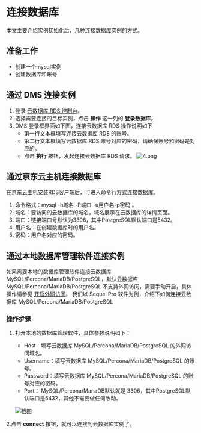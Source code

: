 # 连接数据库
本文主要介绍实例初始化后，几种连接数据库实例的方式。

## 准备工作
* 创建一个mysql实例
* 创建数据库和账号

## 通过 DMS 连接实例
1. 登录 [云数据库 RDS 控制台](https://rds-console.jdcloud.com/database)。
2. 选择需要连接的目标实例，点击 **操作** 这一列的 **登录数据库**。
3. DMS 登录框界面如下图，连接云数据库 RDS 操作说明如下
    * 第一行文本框填写连接云数据库 RDS 的账号。
    * 第二行文本框填写云数据库 RDS 账号对应的密码，请确保账号和密码是对应的。
    * 点击 **执行** 按钮，发起连接云数据库 RDS 请求。
    ![4.png](https://img1.jcloudcs.com/cms/870cf55e-5a95-438e-b3e9-0015eee0bd8120170904172035.png)

## 通过京东云主机连接数据库
在京东云主机安装RDS客户端后，可进入命令行方式连接数据库。

1. 命令格式：mysql -h域名 -P端口 -u用户名-p密码 。
2. 域名：要访问的云数据库的域名，域名展示在云数据库的详情页面。
3. 端口：链接端口号默认为3306，其中PostgreSQL默认端口是5432。
4. 用户名：在创建数据库时的用户名。
5. 密码：用户名对应的密码。

## 通过本地数据库管理软件连接实例
如果需要本地的数据库管理软件连接云数据库 MySQL/Percona/MariaDB/PostgreSQL，默认云数据库 MySQL/Percona/MariaDB/PostgreSQL 不支持外网访问，需要手动开启，具体操作请参见 [开启外网访问](../Operation-Guide/Instance/Internet-Access.md)。
我们以 Sequel Pro 软件为例，介绍下如何连接云数据库 MySQL/Percona/MariaDB/PostgreSQL

### 操作步骤
1. 打开本地的数据库管理软件，具体参数说明如下：
    * Host：填写云数据库 MySQL/Percona/MariaDB/PostgreSQL 的外网访问域名。
    * Username：填写云数据库 MySQL/Percona/MariaDB/PostgreSQL 的账号。
    * Password：填写云数据库 MySQL/Percona/MariaDB/PostgreSQL 的账号对应的密码。
    * Port： MySQL/Percona/MariaDB默认就是 3306，其中PostgreSQL默认端口是5432，其他不需要做任何改动。

    ![截图](https://img1.jcloudcs.com/cms/94be7bf2-3a37-4d1d-9add-cb35d27cc7aa20180803100645.jpeg)


2.点击 **connect** 按钮，就可以连接到云数据库实例了。 
